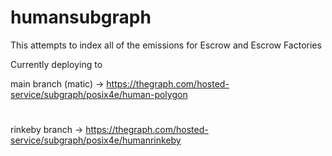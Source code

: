 # humansubgraph

This attempts to index all of the emissions for Escrow and Escrow Factories


Currently deploying to 


main branch (matic) -> https://thegraph.com/hosted-service/subgraph/posix4e/human-polygon
#
rinkeby branch -> https://thegraph.com/hosted-service/subgraph/posix4e/humanrinkeby

